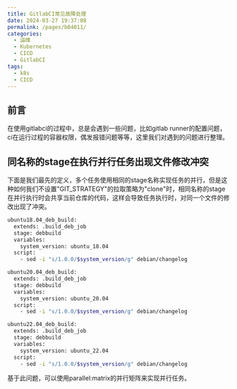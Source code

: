 ```yaml
---
title: GitlabCI常见故障处理
date: 2024-03-27 19:37:08
permalink: /pages/b04011/
categories:
  - 运维
  - Kubernetes
  - CICD
  - GitlabCI
tags:
  - k8s
  - CICD
---
```


## 前言
在使用gitlabci的过程中，总是会遇到一些问题，比如gitlab runner的配置问题，ci在运行过程的容器权限，偶发报错问题等等，这里我们对遇到的问题进行整理。

## 同名称的stage在执行并行任务出现文件修改冲突
下面是我们最先的定义，多个任务使用相同的stage名称实现任务的并行，但是这种如何我们不设置"GIT_STRATEGY"的拉取策略为"clone"时，相同名称的stage在并行执行时会共享当前仓库的代码，这样会导致任务执行时，对同一个文件的修改出现了冲突。

```bash
ubuntu18.04_deb_build:
  extends: .build_deb_job
  stage: debbuild
  variables: 
    system_version: ubuntu_18.04
  script:
    - sed -i "s/1.0.0/$system_version/g" debian/changelog

ubuntu20.04_deb_build:
  extends: .build_deb_job
  stage: debbuild
  variables: 
    system_version: ubuntu_20.04
  script:
    - sed -i "s/1.0.0/$system_version/g" debian/changelog

ubuntu22.04_deb_build:
  extends: .build_deb_job
  stage: debbuild
  variables: 
    system_version: ubuntu_22.04
  script:
    - sed -i "s/1.0.0/$system_version/g" debian/changelog
```
基于此问题，可以使用parallel:matrix的并行矩阵来实现并行任务。

